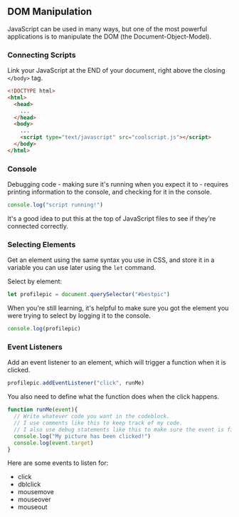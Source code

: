 ## DOM Manipulation

JavaScript can be used in many ways, but one of the most powerful applications is to manipulate the DOM (the Document-Object-Model).

### Connecting Scripts

Link your JavaScript at the END of your document, right above the closing `</body>` tag.

```html
<!DOCTYPE html>
<html>
  <head>
    ...
  </head>
  <body>
    ...
    <script type="text/javascript" src="coolscript.js"></script>
  </body>
</html>
```

### Console

Debugging code - making sure it's running when you expect it to - requires printing information to the console, and checking for it in the console.

```javascript
console.log("script running!")
```

It's a good idea to put this at the top of JavaScript files to see if they're connected correctly.

### Selecting Elements

Get an element using the same syntax you use in CSS, and store it in a variable you can use later using the `let` command.

Select by element:
```javascript
let profilepic = document.querySelector("#bestpic")
```

When you're still learning, it's helpful to make sure you got the element you were trying to select by logging it to the console.

```javascript
console.log(profilepic)
```

### Event Listeners

Add an event listener to an element, which will trigger a function when it is clicked.

```javascript
profilepic.addEventListener("click", runMe)
```
You also need to define what the function does when the click happens.

```javascript
function runMe(event){
  // Write whatever code you want in the codeblock.
  // I use comments like this to keep track of my code.
  // I also use debug statements like this to make sure the event is firing when I think it should.
  console.log("My picture has been clicked!")
  console.log(event.target)
}
```

Here are some events to listen for:
* click
* dblclick
* mousemove
* mouseover
* mouseout
